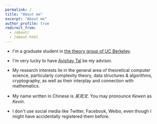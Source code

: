 ```yaml
---
permalink: /
title: "About me"
excerpt: "About me"
author_profile: true
redirect_from: 
  - /about/
  - /about.html
---
```


* I'm a graduate student in [the theory group of UC Berkeley](http://theory.cs.berkeley.edu/).
* I'm very lucky to have [Avishay Tal](http://www.avishaytal.org/) be my advisor.
* My research interests lie in the general area of theoretical computer science, particularly complexity theory, data structures & algorithms, cryptography, as well as their interplay and connection with mathematics.

* My name written in Chinese is *吴克文*. You may pronounce *Kewen* as *Kevin*.

* I don't use social media like Twitter, Facebook, Weibo, even though I might have accidentally registered them before.
